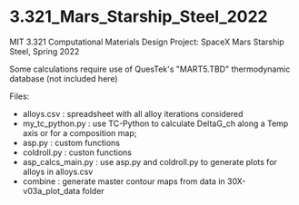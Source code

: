 # 3.321_Mars_Starship_Steel_2022
MIT 3.321 Computational Materials Design Project: SpaceX Mars Starship Steel, Spring 2022

Some calculations require use of QuesTek's "MART5.TBD" thermodynamic database (not included here)

Files:
- alloys.csv : spreadsheet with all alloy iterations considered
- my_tc_python.py : use TC-Python to calculate DeltaG_ch along a Temp axis or for a composition map; 
- asp.py : custom functions
- coldroll.py : custon functions
- asp_calcs_main.py : use asp.py and coldroll.py to generate plots for alloys in alloys.csv
- combine : generate master contour maps from data in 30X-v03a_plot_data folder

